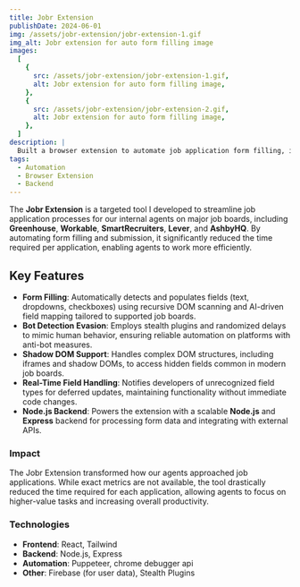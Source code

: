 ```yaml
---
title: Jobr Extension
publishDate: 2024-06-01
img: /assets/jobr-extension/jobr-extension-1.gif
img_alt: Jobr extension for auto form filling image
images:
  [
    {
      src: /assets/jobr-extension/jobr-extension-1.gif,
      alt: Jobr extension for auto form filling image,
    },
    {
      src: /assets/jobr-extension/jobr-extension-2.gif,
      alt: Jobr extension for auto form filling image,
    },
  ]
description: |
  Built a browser extension to automate job application form filling, integrating with job boards and handling complex DOM structures, bot detection, and dynamic field types.
tags:
  - Automation
  - Browser Extension
  - Backend
---
```


The **Jobr Extension** is a targeted tool I developed to streamline job application processes for our internal agents on major job boards, including **Greenhouse**, **Workable**, **SmartRecruiters**, **Lever**, and **AshbyHQ**. By automating form filling and submission, it significantly reduced the time required per application, enabling agents to work more efficiently.

## Key Features

- **Form Filling**: Automatically detects and populates fields (text, dropdowns, checkboxes) using recursive DOM scanning and AI-driven field mapping tailored to supported job boards.
- **Bot Detection Evasion**: Employs stealth plugins and randomized delays to mimic human behavior, ensuring reliable automation on platforms with anti-bot measures.
- **Shadow DOM Support**: Handles complex DOM structures, including iframes and shadow DOMs, to access hidden fields common in modern job boards.
- **Real-Time Field Handling**: Notifies developers of unrecognized field types for deferred updates, maintaining functionality without immediate code changes.
- **Node.js Backend**: Powers the extension with a scalable **Node.js** and **Express** backend for processing form data and integrating with external APIs.

### Impact

The Jobr Extension transformed how our agents approached job applications. While exact metrics are not available, the tool drastically reduced the time required for each application, allowing agents to focus on higher-value tasks and increasing overall productivity.

### Technologies

- **Frontend**: React, Tailwind
- **Backend**: Node.js, Express
- **Automation**: Puppeteer, chrome debugger api
- **Other**: Firebase (for user data), Stealth Plugins
